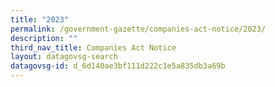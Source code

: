 ```yaml
---
title: "2023"
permalink: /government-gazette/companies-act-notice/2023/
description: ""
third_nav_title: Companies Act Notice
layout: datagovsg-search
datagovsg-id: d_6d140ae3bf111d222c1e5a835db3a69b
---
```

